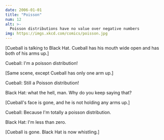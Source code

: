 ```yaml
---
date: 2006-01-01
title: "Poisson"
num: 12
alt: >-
  Poisson distributions have no value over negative numbers
img: https://imgs.xkcd.com/comics/poisson.jpg
---
```

[Cueball is talking to Black Hat. Cueball has his mouth wide open and has both of his arms up.]

Cueball: I'm a poisson distribution!

[Same scene, except Cueball has only one arm up.]

Cueball: Still a Poisson distribution!

Black Hat: what the hell, man. Why do you keep saying that?

[Cueball's face is gone, and he is not holding any arms up.]

Cueball: Because I'm totally a poisson distribution.

Black Hat: I'm less than zero.

[Cueball is gone. Black Hat is now whistling.]